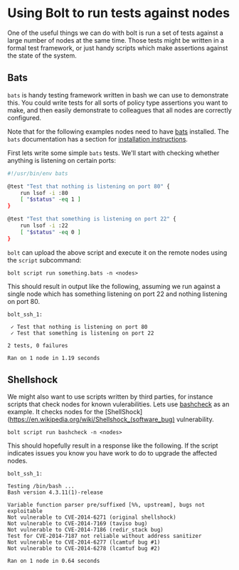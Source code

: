 # Using Bolt to run tests against nodes

One of the useful things we can do with bolt is run a set of tests against a large number of nodes at the same time. Those tests might be written in a formal test framework, or just handy scripts which make assertions against the state of the system. 

## Bats

`bats` is handy testing framework written in bash we can use to demonstrate this. You could write tests for all sorts of policy type assertions you want to make, and then easily demonstrate to colleagues that all nodes are correctly configured.

Note that for the following examples nodes need to have [bats](https://github.com/sstephenson/bats) installed. The `bats` documentation has a section for [installation instructions](https://github.com/sstephenson/bats/wiki/Install-Bats-Using-a-Package).  

First lets write some simple `bats` tests. We'll start with checking whether anything is listening on certain ports:

```bash
#!/usr/bin/env bats

@test "Test that nothing is listening on port 80" {
    run lsof -i :80
    [ "$status" -eq 1 ]
}

@test "Test that something is listening on port 22" {
    run lsof -i :22
    [ "$status" -eq 0 ]
}
```

`bolt` can upload the above script and execute it on the remote nodes using the `script` subcommand:

```
bolt script run something.bats -n <nodes>
```

This should result in output like the following, assuming we run against a single node which has something listening on port 22 and nothing listening on port 80.

```
bolt_ssh_1:

 ✓ Test that nothing is listening on port 80
 ✓ Test that something is listening on port 22

2 tests, 0 failures

Ran on 1 node in 1.19 seconds
```

## Shellshock

We might also want to use scripts written by third parties, for instance scripts that check nodes for known vulerabilities. Lets use [bashcheck](https://raw.githubusercontent.com/hannob/bashcheck/master/bashcheck) as an example. It checks nodes for the [ShellShock](https://en.wikipedia.org/wiki/Shellshock_(software_bug) vulnerability.

```
bolt script run bashcheck -n <nodes>
```

This should hopefully result in a response like the following. If the script indicates issues you know you have work to do to upgrade the affected nodes.

```
bolt_ssh_1:

Testing /bin/bash ...
Bash version 4.3.11(1)-release

Variable function parser pre/suffixed [%%, upstream], bugs not exploitable
Not vulnerable to CVE-2014-6271 (original shellshock)
Not vulnerable to CVE-2014-7169 (taviso bug)
Not vulnerable to CVE-2014-7186 (redir_stack bug)
Test for CVE-2014-7187 not reliable without address sanitizer
Not vulnerable to CVE-2014-6277 (lcamtuf bug #1)
Not vulnerable to CVE-2014-6278 (lcamtuf bug #2)

Ran on 1 node in 0.64 seconds
```
